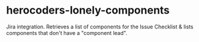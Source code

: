 # herocoders-lonely-components
Jira integration. Retrieves a list of components for the Issue Checklist &amp; lists components that don't have a "component lead".
